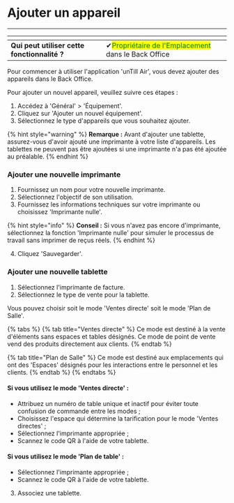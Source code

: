 # Ajouter un appareil

-------------

<table data-card-size="large" data-view="cards" data-full-width="false"><thead><tr><th></th><th></th><th></th></tr></thead><tbody><tr><td><strong>Qui peut utiliser cette fonctionnalité ?</strong></td><td><span data-gb-custom-inline data-tag="emoji" data-code="2714">✔</span><mark style="color:green;">Propriétaire de l'Emplacement</mark> dans le Back Office</td><td></td></tr></tbody></table>


Pour commencer à utiliser l'application 'unTill Air', vous devez ajouter des appareils dans le Back Office.

Pour ajouter un nouvel appareil, veuillez suivre ces étapes :

1. Accédez à 'Général' > 'Équipement'.
2. Cliquez sur 'Ajouter un nouvel équipement'.
3. Sélectionnez le type d'appareils que vous souhaitez ajouter.

{% hint style="warning" %}
**Remarque :** Avant d'ajouter une tablette, assurez-vous d'avoir ajouté une imprimante à votre liste d'appareils. Les tablettes ne peuvent pas être ajoutées si une imprimante n'a pas été ajoutée au préalable.
{% endhint %}

### Ajouter une nouvelle imprimante

1. Fournissez un nom pour votre nouvelle imprimante.
2. Sélectionnez l'objectif de son utilisation.
3. Fournissez les informations techniques sur votre imprimante ou choisissez 'Imprimante nulle'.

{% hint style="info" %}
**Conseil :** Si vous n'avez pas encore d'imprimante, sélectionnez la fonction 'Imprimante nulle' pour simuler le processus de travail sans imprimer de reçus réels.
{% endhint %}

4. Cliquez 'Sauvegarder'.

### Ajouter une nouvelle tablette

1. Sélectionnez l'imprimante de facture.
2. Sélectionnez le type de vente pour la tablette.

Vous pouvez choisir soit le mode 'Ventes directe' soit le mode 'Plan de Salle'.

{% tabs %}
{% tab title="Ventes directe" %}
Ce mode est destiné à la vente d'éléments sans espaces et tables désignés. Ce mode de point de vente vend des produits directement aux clients.
{% endtab %}

{% tab title="Plan de Salle" %}
Ce mode est destiné aux emplacements qui ont des 'Espaces' désignés pour les interactions entre le personnel et les clients.
{% endtab %}
{% endtabs %}

#### Si vous utilisez le mode 'Ventes directe' :

- Attribuez un numéro de table unique et inactif pour éviter toute confusion de commande entre les modes ;
- Choisissez l'espace qui détermine la tarification pour le mode 'Ventes directes' ;
- Sélectionnez l'imprimante appropriée ;
- Scannez le code QR à l'aide de votre tablette.

#### Si vous utilisez le mode 'Plan de table' :

- Sélectionnez l'imprimante appropriée ;
- Scannez le code QR à l'aide de votre tablette.

3. Associez une tablette.